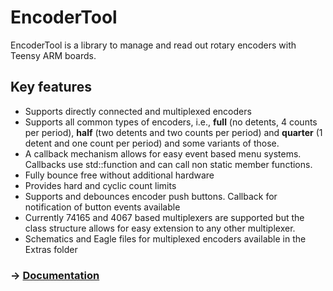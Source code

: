 # EncoderTool
EncoderTool is a library to manage and read out rotary encoders with Teensy ARM boards.

## Key features
* Supports directly connected and multiplexed encoders
* Supports all common types of encoders, i.e., **full** (no detents, 4 counts per period), **half** (two detents and two counts per period)  and **quarter** (1 detent and one count per period) and some variants of those. 
* A callback mechanism allows for easy event based menu systems. Callbacks use std::function and can call non static member functions.
* Fully bounce free without additional hardware
* Provides hard and cyclic count limits
* Supports and debounces encoder push buttons. Callback for notification of button events available
* Currently 74165 and 4067 based multiplexers are supported but the class structure allows for easy extension to any other multiplexer.
* Schematics and Eagle files for multiplexed encoders available in the Extras folder

### -> [Documentation](https://github.com/luni64/EncoderTool/wiki)

